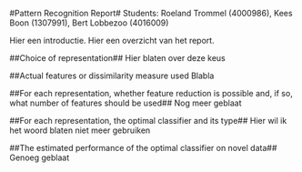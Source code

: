 #Pattern Recognition Report#
Students: Roeland Trommel (4000986), Kees Boon (1307991), Bert Lobbezoo (4016009)

Hier een introductie.
Hier een overzicht van het report.

##Choice of representation##
Hier blaten over deze keus

##Actual features or dissimilarity measure used
Blabla

##For each representation, whether feature reduction is possible and, if so, what number of features should be used##
Nog meer geblaat

##For each representation, the optimal classifier and its type##
Hier wil ik het woord blaten niet meer gebruiken

##The estimated performance of the optimal classifier on novel data##
Genoeg geblaat

